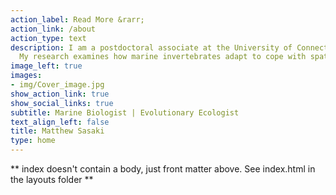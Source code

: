 ```yaml
---
action_label: Read More &rarr;
action_link: /about
action_type: text
description: I am a postdoctoral associate at the University of Connecticut. 
  My research examines how marine invertebrates adapt to cope with spatial and temporal variation in the thermal environment. 
image_left: true
images:
- img/Cover_image.jpg
show_action_link: true
show_social_links: true
subtitle: Marine Biologist | Evolutionary Ecologist
text_align_left: false
title: Matthew Sasaki
type: home
---
```


** index doesn't contain a body, just front matter above.
See index.html in the layouts folder **
